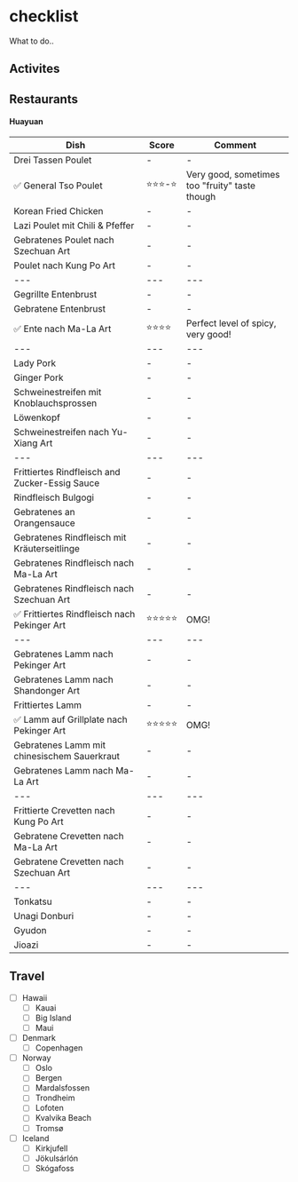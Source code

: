 # checklist
What to do..

## Activites

## Restaurants

#### Huayuan
| Dish | Score | Comment |
| --- | --- | --- |
| Drei Tassen Poulet| - | - |
| ✅ General Tso Poulet | ⭐⭐⭐-⭐ | Very good, sometimes too "fruity" taste though |
| Korean Fried Chicken | - | - |
| Lazi Poulet mit Chili & Pfeffer | - | - |
| Gebratenes Poulet nach Szechuan Art | - | - |
| Poulet nach Kung Po Art | - | - |
| --- | --- | --- |
| Gegrillte Entenbrust | - | - |
| Gebratene Entenbrust | - | - |
| ✅ Ente nach Ma-La Art | ⭐⭐⭐⭐ | Perfect level of spicy, very good! |
| --- | --- | --- |
| Lady Pork | - | - |
| Ginger Pork | - | - |
| Schweinestreifen mit Knoblauchsprossen | - | - |
| Löwenkopf | - | - |
| Schweinestreifen nach Yu-Xiang Art | - | - |
| --- | --- | --- |
| Frittiertes Rindfleisch and Zucker-Essig Sauce | - | - |
| Rindfleisch Bulgogi | - | - |
| Gebratenes an Orangensauce | - | - |
| Gebratenes Rindfleisch mit Kräuterseitlinge | - | - |
| Gebratenes Rindfleisch nach Ma-La Art | - | - |
| Gebratenes Rindfleisch nach Szechuan Art  | - | - |
| ✅ Frittiertes Rindfleisch nach Pekinger Art | ⭐⭐⭐⭐⭐ | OMG! |
| --- | --- | --- |
| Gebratenes Lamm nach Pekinger Art | - | - |
| Gebratenes Lamm nach Shandonger Art | - | - |
| Frittiertes Lamm | - | - |
| ✅ Lamm auf Grillplate nach Pekinger Art | ⭐⭐⭐⭐⭐ | OMG! |
| Gebratenes Lamm mit chinesischem Sauerkraut | - | - |
| Gebratenes Lamm nach Ma-La Art | - | - |
| --- | --- | --- |
| Frittierte Crevetten nach Kung Po Art | - | - |
| Gebratene Crevetten nach Ma-La Art | - | - |
| Gebratene Crevetten nach Szechuan Art | - | - |
| --- | --- | --- |
| Tonkatsu | - | - |
| Unagi Donburi | - | - |
| Gyudon | - | - |
| Jioazi | - | - |

## Travel

- [ ] Hawaii
  - [ ] Kauai
  - [ ] Big Island
  - [ ] Maui

- [ ] Denmark
  - [ ] Copenhagen

- [ ] Norway
  - [ ] Oslo
  - [ ] Bergen
  - [ ] Mardalsfossen
  - [ ] Trondheim
  - [ ] Lofoten
  - [ ] Kvalvika Beach
  - [ ] Tromsø

- [ ] Iceland
  - [ ] Kirkjufell
  - [ ] Jökulsárlón
  - [ ] Skógafoss
